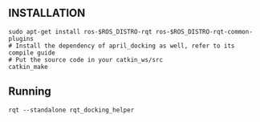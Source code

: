 ## INSTALLATION 
```
sudo apt-get install ros-$ROS_DISTRO-rqt ros-$ROS_DISTRO-rqt-common-plugins
# Install the dependency of april_docking as well, refer to its compile guide
# Put the source code in your catkin_ws/src
catkin_make
```

## Running
```
rqt --standalone rqt_docking_helper
```
